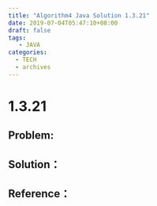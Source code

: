 ```yaml
---
title: "Algorithm4 Java Solution 1.3.21"
date: 2019-07-04T05:47:10+08:00
draft: false
tags:
   - JAVA
categories:
  - TECH
  - archives
---
```



# 1.3.21

## Problem:


## Solution：


## Reference：


